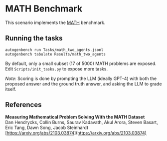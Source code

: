 # MATH Benchmark

This scenario implements the [MATH](https://arxiv.org/abs/2103.03874) benchmark.

## Running the tasks

```
autogenbench run Tasks/math_two_agents.jsonl
autogenbench tabulate Results/math_two_agents
```

By default, only a small subset (17 of 5000) MATH problems are exposed. Edit `Scripts/init_tasks.py` to expose more tasks.

*Note*: Scoring is done by prompting the LLM (ideally GPT-4) with both the proposed answer and the ground truth answer, and asking the LLM to grade itself.

## References
**Measuring Mathematical Problem Solving With the MATH Dataset**<br/>
Dan Hendrycks, Collin Burns, Saurav Kadavath, Akul Arora, Steven Basart, Eric Tang, Dawn Song, Jacob Steinhardt<br/>
[https://arxiv.org/abs/2103.03874](https://arxiv.org/abs/2103.03874)
